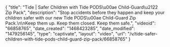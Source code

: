 {
    "title": "Tide | Safer Children with Tide PODS\u00ae Child-Guard\u2122 Zip Pack",
    "description": "Stop accidents before they happen and keep your children safer with our new Tide PODS\u00ae Child-Guard Zip Pack.\n\nKeep them up. Keep them closed. Keep them safe.",
    "videoid": "66858765",
    "date_created": "1468423285",
    "date_modified": "1479256145",
    "type": "captivate",
    "layout": "video",
    "url": "\/v\/tide-safer-children-with-tide-pods-child-guard-zip-pack\/66858765"
}